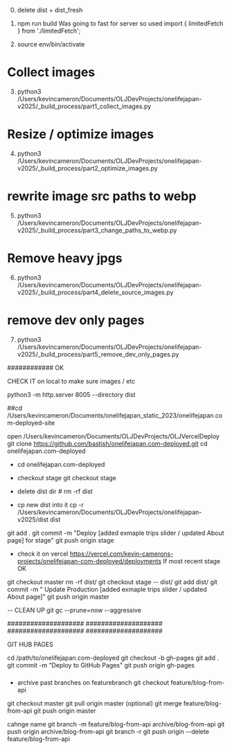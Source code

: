 0. delete dist + dist_fresh

1. npm run build
   Was going to fast for server so used
   import { limitedFetch } from './limitedFetch';

2. source env/bin/activate

# Collect images

3. python3 /Users/kevincameron/Documents/OLJDevProjects/onelifejapan-v2025/\_build_process/part1_collect_images.py

# Resize / optimize images

4. python3 /Users/kevincameron/Documents/OLJDevProjects/onelifejapan-v2025/\_build_process/part2_optimize_images.py

# rewrite image src paths to webp

5. python3 /Users/kevincameron/Documents/OLJDevProjects/onelifejapan-v2025/\_build_process/part3_change_paths_to_webp.py

# Remove heavy jpgs

6. python3 /Users/kevincameron/Documents/OLJDevProjects/onelifejapan-v2025/\_build_process/part4_delete_source_images.py

# remove dev only pages

7. python3 /Users/kevincameron/Documents/OLJDevProjects/onelifejapan-v2025/\_build_process/part5_remove_dev_only_pages.py

############
OK

CHECK IT on local to make sure images / etc

python3 -m http.server 8005 --directory dist

<!-- cd dist
python3 -m http.server 8005 -->

<!-- Branch Definitions
main (or master):
The primary branch containing the stable and production-ready code.

stage (or staging):
A branch used for testing and quality assurance before changes are merged into main. It reflects a pre-production environment where you can validate new features.

deploy (or deploy-branch):
A dedicated branch for deployment purposes. It can be the same as stage or a separate branch depending on your workflow.

production (or live):
Sometimes used interchangeably with main, but in some workflows, it's a separate branch reflecting the live site. -->

##cd /Users/kevincameron/Documents/onelifejapan_static_2023/onelifejapan.com-deployed-site

open /Users/kevincameron/Documents/OLJDevProjects/OLJVercelDeploy
git clone https://github.com/bastish/onelifejapan.com-deployed.git
cd onelifejapan.com-deployed

- cd onelifejapan.com-deployed

- checkout stage
  git checkout stage

- delete dist dir #
  rm -rf dist
- cp new dist into it
  cp -r /Users/kevincameron/Documents/OLJDevProjects/onelifejapan-v2025/dist dist

git add .
git commit -m "Deploy [added exmaple trips slider / updated About page] for stage"
git push origin stage

- check it on vercel
  https://vercel.com/kevin-camerons-projects/onelifejapan-com-deployed/deployments
  If most recent stage OK

git checkout master
rm -rf dist/
git checkout stage -- dist/
git add dist/
git commit -m " Update Production [added exmaple trips slider / updated About page]"
git push origin master

-- CLEAN UP
git gc --prune=now --aggressive

####################
####################
####################
####################

GIT HUB PAGES

cd /path/to/onelifejapan.com-deployed
git checkout -b gh-pages
git add .
git commit -m "Deploy to GitHub Pages"
git push origin gh-pages

###

- archive past branches
  on featurebranch
  git checkout feature/blog-from-api

git checkout master
git pull origin master (optional)
git merge feature/blog-from-api
git push origin master

cahnge name
git branch -m feature/blog-from-api archive/blog-from-api
git push origin archive/blog-from-api
git branch -r
git push origin --delete feature/blog-from-api

